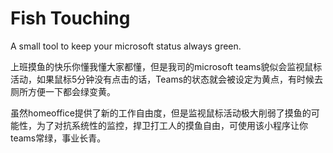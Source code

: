 # Fish Touching

A small tool to keep your microsoft status always green.


 上班摸鱼的快乐你懂我懂大家都懂，但是我司的microsoft teams貌似会监视鼠标活动，如果鼠标5分钟没有点击的话，Teams的状态就会被设定为黄点，有时候去厕所方便一下都会绿变黄。

 虽然homeoffice提供了新的工作自由度，但是监视鼠标活动极大削弱了摸鱼的可能性，为了对抗系统性的监控，捍卫打工人的摸鱼自由，可使用该小程序让你teams常绿，事业长青。

